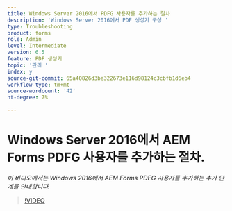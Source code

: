 ```yaml
---
title: Windows Server 2016에서 PDFG 사용자를 추가하는 절차
description: 'Windows Server 2016에서 PDF 생성기 구성 '
type: Troubleshooting
product: forms
role: Admin
level: Intermediate
version: 6.5
feature: PDF 생성기
topic: '관리 '
index: y
source-git-commit: 65a40826d3be322673e116d98124c3cbfb1d6eb4
workflow-type: tm+mt
source-wordcount: '42'
ht-degree: 7%

---
```



# Windows Server 2016에서 AEM Forms PDFG 사용자를 추가하는 절차.

*이 비디오에서는 Windows 2016에서 AEM Forms PDFG 사용자를 추가하는 추가 단계를 안내합니다.*

>[!VIDEO](https://video.tv.adobe.com/v/335479?quality=9&learn=on)

